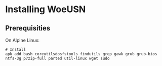 # Installing WoeUSN

## Prerequisities

On Alpine Linux:

```
# Install
apk add bash coreutilsdosfstools findutils grep gawk grub grub-bios ntfs-3g p7zip-full parted util-linux wget sudo
```
